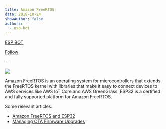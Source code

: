 ```yaml
---
title: Amazon FreeRTOS
date: 2018-10-24
showAuthor: false
authors: 
  - esp-bot
---
```

[ESP BOT](https://medium.com/@espbot?source=post_page-----928ede0ef387--------------------------------)

[Follow](https://medium.com/m/signin?actionUrl=https%3A%2F%2Fmedium.com%2F_%2Fsubscribe%2Fuser%2F71611a95e5c4&operation=register&redirect=https%3A%2F%2Fblog.espressif.com%2Famazon-freertos-928ede0ef387&user=ESP+BOT&userId=71611a95e5c4&source=post_page-71611a95e5c4----928ede0ef387---------------------post_header-----------)

--

![](https://miro.medium.com/v2/resize:fit:640/format:webp/1*o4da25vjFm7YtHpvbA9zvw.jpeg)

Amazon FreeRTOS is an operating system for microcontrollers that extends the FreeRTOS kernel with libraries that make it easy to connect devices to AWS services like AWS IoT Core and AWS GreenGrass. ESP32 is a certified and fully supported platform for Amazon FreeRTOS.

Some relevant articles:

- [Amazon FreeRTOS and ESP32](https://medium.com/the-esp-journal/amazon-freertos-esp32-support-9874a4412a21)
- [Managing OTA Firmware Upgrades](https://medium.com/the-esp-journal/esp32-ota-updates-amazon-freertos-9ffbbb8f4784)
